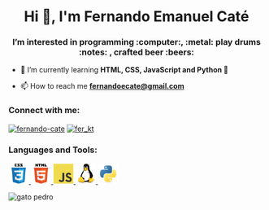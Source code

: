 <h1 align="center">Hi 👋, I'm Fernando Emanuel Caté</h1>
<h3 align="center">I’m interested in programming :computer:, :metal: play drums :notes: , crafted beer :beers:</h3>

- 🌱 I’m currently learning **HTML, CSS, JavaScript and Python :snake:**

- 📫 How to reach me **fernandoecate@gmail.com**

<h3 align="left">Connect with me:</h3>
<p align="left">
<a href="https://linkedin.com/in/fernando-cate" target="blank"><img align="center" src="https://raw.githubusercontent.com/rahuldkjain/github-profile-readme-generator/neutral-icons/src/images/icons/Social/linked-in-alt.svg" alt="fernando-cate" height="30" width="40" /></a>
<a href="https://instagram.com/fer_kt" target="blank"><img align="center" src="https://raw.githubusercontent.com/rahuldkjain/github-profile-readme-generator/neutral-icons/src/images/icons/Social/instagram.svg" alt="fer_kt" height="30" width="40" /></a>
</p>

<h3 align="left">Languages and Tools:</h3>
<p align="left"> <a href="https://www.w3schools.com/css/" target="_blank"> <img src="https://raw.githubusercontent.com/devicons/devicon/master/icons/css3/css3-original-wordmark.svg" alt="css3" width="40" height="40"/> </a> <a href="https://www.w3.org/html/" target="_blank"> <img src="https://raw.githubusercontent.com/devicons/devicon/master/icons/html5/html5-original-wordmark.svg" alt="html5" width="40" height="40"/> </a> <a href="https://developer.mozilla.org/en-US/docs/Web/JavaScript" target="_blank"> <img src="https://raw.githubusercontent.com/devicons/devicon/master/icons/javascript/javascript-original.svg" alt="javascript" width="40" height="40"/> </a> <a href="https://www.linux.org/" target="_blank"> <img src="https://raw.githubusercontent.com/devicons/devicon/master/icons/linux/linux-original.svg" alt="linux" width="40" height="40"/> </a> <a href="https://www.python.org" target="_blank"> <img src="https://raw.githubusercontent.com/devicons/devicon/master/icons/python/python-original.svg" alt="python" width="40" height="40"/> </a> </p>


![gato pedro](https://user-images.githubusercontent.com/79463279/120423937-cf1ce500-c341-11eb-8384-d815dbef14ca.jpeg)

